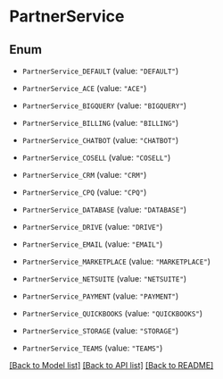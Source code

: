 # PartnerService

## Enum


* `PartnerService_DEFAULT` (value: `"DEFAULT"`)

* `PartnerService_ACE` (value: `"ACE"`)

* `PartnerService_BIGQUERY` (value: `"BIGQUERY"`)

* `PartnerService_BILLING` (value: `"BILLING"`)

* `PartnerService_CHATBOT` (value: `"CHATBOT"`)

* `PartnerService_COSELL` (value: `"COSELL"`)

* `PartnerService_CRM` (value: `"CRM"`)

* `PartnerService_CPQ` (value: `"CPQ"`)

* `PartnerService_DATABASE` (value: `"DATABASE"`)

* `PartnerService_DRIVE` (value: `"DRIVE"`)

* `PartnerService_EMAIL` (value: `"EMAIL"`)

* `PartnerService_MARKETPLACE` (value: `"MARKETPLACE"`)

* `PartnerService_NETSUITE` (value: `"NETSUITE"`)

* `PartnerService_PAYMENT` (value: `"PAYMENT"`)

* `PartnerService_QUICKBOOKS` (value: `"QUICKBOOKS"`)

* `PartnerService_STORAGE` (value: `"STORAGE"`)

* `PartnerService_TEAMS` (value: `"TEAMS"`)


[[Back to Model list]](../README.md#documentation-for-models) [[Back to API list]](../README.md#documentation-for-api-endpoints) [[Back to README]](../README.md)


